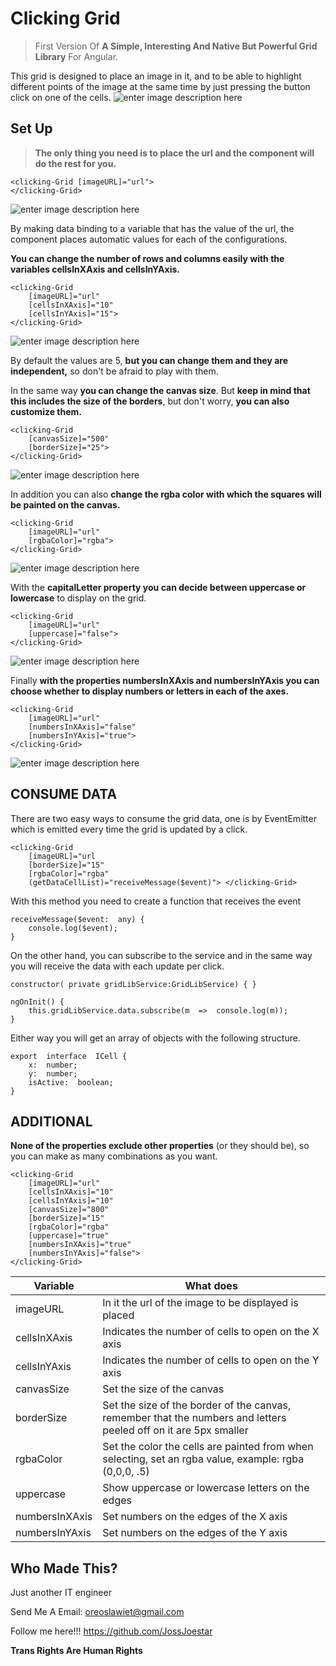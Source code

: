 # Clicking Grid

> First Version Of **A Simple, Interesting And Native But Powerful Grid Library** For Angular.

This grid is designed to place an image in it, and to be able to highlight different points of the image at the same time by just pressing the button click on one of the cells.
![enter image description here](https://raw.githubusercontent.com/JossJoestar/GridAngular/develop/src/assets/example/Example3.PNG)

## Set Up

> **The only thing you need is to place the url and the component will do the rest for you.**

```
<clicking-Grid [imageURL]="url">
</clicking-Grid>
```
![enter image description here](https://raw.githubusercontent.com/JossJoestar/GridAngular/develop/src/assets/tutorial/Step%201.PNG)

By making data binding to a variable that has the value of the url, the component places automatic values for each of the configurations.

**You can change the number of rows and columns easily with the variables cellsInXAxis and cellsInYAxis.**

```
<clicking-Grid
	[imageURL]="url"
	[cellsInXAxis]="10"
	[cellsInYAxis]="15">
</clicking-Grid>
```
![enter image description here](https://raw.githubusercontent.com/JossJoestar/GridAngular/develop/src/assets/tutorial/Step%202.PNG)

By default the values are 5, **but you can change them and they are independent,** so don't be afraid to play with them.
  
In the same way **you can change the canvas size**.
But **keep in mind that this includes the size of the borders**, but don't worry, **you can also customize them.**

```
<clicking-Grid
	[canvasSize]="500"
	[borderSize]="25">
</clicking-Grid>
```
![enter image description here](https://raw.githubusercontent.com/JossJoestar/GridAngular/develop/src/assets/tutorial/Step%203.PNG)

In addition you can also **change the rgba color with which the squares will be painted on the canvas.**
```
<clicking-Grid
	[imageURL]="url"
	[rgbaColor]="rgba">
</clicking-Grid>
```
![enter image description here](https://raw.githubusercontent.com/JossJoestar/GridAngular/develop/src/assets/tutorial/Step%204.PNG)

With the **capitalLetter property you can decide between uppercase or lowercase** to display on the grid.
```
<clicking-Grid
	[imageURL]="url"
	[uppercase]="false">
</clicking-Grid>
```
![enter image description here](https://raw.githubusercontent.com/JossJoestar/GridAngular/develop/src/assets/tutorial/Step%205.PNG)

Finally **with the properties numbersInXAxis and numbersInYAxis you can choose whether to display numbers or letters in each of the axes.**
```
<clicking-Grid
	[imageURL]="url"
	[numbersInXAxis]="false"
	[numbersInYAxis]="true">
</clicking-Grid>
```
![enter image description here](https://raw.githubusercontent.com/JossJoestar/GridAngular/develop/src/assets/tutorial/Step%206%20y%207.PNG)
## CONSUME DATA

There are two easy ways to consume the grid data, one is by EventEmitter which is emitted every time the grid is updated by a click.

    <clicking-Grid
	    [imageURL]="url
	    [borderSize]="15"
	    [rgbaColor]="rgba"    
	    (getDataCellList)="receiveMessage($event)"> </clicking-Grid>
 With this method you need to create a function that receives the event

    receiveMessage($event:  any) {
        console.log($event);
    }
On the other hand, you can subscribe to the service and in the same way you will receive the data with each update per click.

    constructor( private gridLibService:GridLibService) { }
    
    ngOnInit() {
	    this.gridLibService.data.subscribe(m  =>  console.log(m));
    }
   Either way you will get an array of objects with the following structure.

    export  interface  ICell {
	    x:  number;
	    y:  number;
	    isActive:  boolean;
	}

## ADDITIONAL
**None of the properties exclude other properties** (or they should be), so you can make as many combinations as you want.

    <clicking-Grid
    	[imageURL]="url"
    	[cellsInXAxis]="10"
    	[cellsInYAxis]="10"
    	[canvasSize]="800"
    	[borderSize]="15"
    	[rgbaColor]="rgba"
    	[uppercase]="true"
    	[numbersInXAxis]="true"
    	[numbersInYAxis]="false">
    </clicking-Grid>
|Variable| What does |
|--|--|
| imageURL |In it the url of the image to be displayed is placed  |
|cellsInXAxis|Indicates the number of cells to open on the X axis|
|cellsInYAxis|Indicates the number of cells to open on the Y axis|
|canvasSize|Set the size of the canvas|
|borderSize|Set the size of the border of the canvas, remember that the numbers and letters peeled off on it are 5px smaller|
|rgbaColor|Set the color the cells are painted from when selecting, set an rgba value, example: rgba (0,0,0, .5)|
|uppercase|Show uppercase or lowercase letters on the edges|
|numbersInXAxis|Set numbers on the edges of the X axis|
|numbersInYAxis|Set numbers on the edges of the Y axis|

## Who Made This?
Just another IT engineer

Send Me A Email:  oreoslawiet@gmail.com

Follow me here!!!
https://github.com/JossJoestar


**Trans Rights Are Human Rights**

